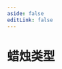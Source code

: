 ```yaml
---
aside: false
editLink: false
---
```


# 蜡烛类型

<script setup>
import Chart from '../components/sample/Chart.vue'
import { js, html, css } from '../components/sample/candle-type/index.js'
</script>
<Chart :js="js" :html="html" :css="css"/>

<!--@include: @/components/sample/candle-type/index.md-->